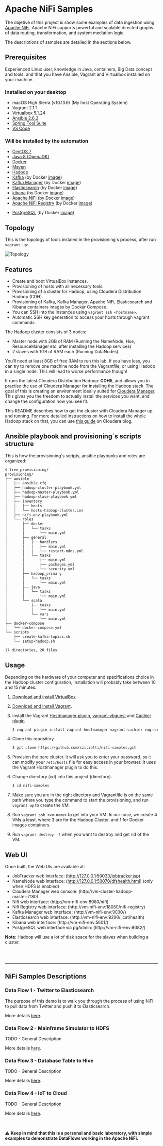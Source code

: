 # Apache NiFi Samples
The objetive of this project is show some examples of data ingestion using [Apache NiFi](https://nifi.apache.org/). Apache NiFi supports powerful and scalable directed graphs of data routing, transformation, and system mediation logic.

The descriptions of samples are detailed in the sections below.

## Prerequisites
Experienced Linux user, knowledge in Java, containers, Big Data concept and tools, and that you have Ansible, Vagrant and Virtualbox installed on your machine.

### Installed on your desktop
* macOS High Sierra (v10.13.6) (My host Operating System)
* Vagrant 2.1.1
* Virtualbox 5.1.24
* [Ansible 2.6.2](https://www.ansible.com/)
* [Spring Tool Suite](https://spring.io/tools/sts)
* [VS Code](https://code.visualstudio.com/)

### Will be installed by the automation
* [CentOS 7](https://www.centos.org/)
* [Java 8 (OpenJDK)](http://openjdk.java.net/projects/jdk8/)
* [Docker](https://www.docker.com/)
* [Maven](https://maven.apache.org/)
* [Hadoop](http://hadoop.apache.org/)
* [Kafka](http://kafka.apache.org/) (by Docker [image](https://hub.docker.com/r/wurstmeister/kafka/))
* [Kafka Manager](https://github.com/yahoo/kafka-manager) (by Docker [image](https://hub.docker.com/r/sheepkiller/kafka-manager/)) 
* [Elasticsearch](https://www.elastic.co/) (by Docker [image](https://www.elastic.co/guide/en/elasticsearch/reference/current/docker.html))
* [kibana](https://www.elastic.co/products/kibana) (by Docker [image](https://www.elastic.co/guide/en/kibana/current/docker.html))
* [Apache NiFi](https://nifi.apache.org/) (by Docker [image](https://hub.docker.com/r/apache/nifi/))
* [Apache NiFi Registry](https://nifi.apache.org/registry.html) (by Docker [image](https://hub.docker.com/r/apache/nifi-registry/))
<!-- * [Apache MiNiFi](https://nifi.apache.org/minifi/) (by Docker [image](https://hub.docker.com/r/apache/nifi-minifi/)) -->
* [PostgreSQL](https://www.postgresql.org/) (by Docker [image](https://hub.docker.com/r/_/postgres/))


## Topology
This is the topology of tools instaled in the provisioning´s process, after run ```vagrant up```:

![Topology](images/topology.jpg)


## Features
* Create and boot VirtualBox instances.
* Provisioning of hosts with all necessary tools.
* Provisioning of a cluster for Hadoop, using Cloudera Distribution Hadoop (CDH).
* Provisioning of Kafka, Kafka Manager, Apache NiFi, Elasticsearch and Kibana containers images by Docker Compose.
* You can SSH into the instances using ```vagrant ssh <hostname>```.
* Automatic SSH key generation to access your hosts through vagrant commands.


The Hadoop cluster consists of 3 nodes:

* Master node with 2GB of RAM (Running the NameNode, Hue, ResourceManager etc. after installing the Hadoop services)
* 2 slaves with 1GB of RAM each (Running DataNodes)

You'll need at least 8GB of free RAM to run this lab. If you have less, you can try to remove one machine node from the Vagrantfile, or using Hadoop in a single node. This will lead to worse performance though!

It runs the latest Cloudera Distribution Hadoop: **CDH5**, and allows you to practise the use of Cloudera Manager for installing the Hadoop stack. The goal of this is creating an environment ideally suited for [Cloudera Manager](http://www.cloudera.com/content/cloudera/en/products-and-services/cloudera-enterprise/cloudera-manager.html). This gives you the freedom to actually install the services you want, and change the configuration how you see fit.

This README describes how to get the cluster with Cloudera Manager up and running. For more detailed instructions on how to install the whole Hadoop stack on that, you can use [this guide](https://blog.cloudera.com/blog/2014/06/how-to-install-a-virtual-apache-hadoop-cluster-with-vagrant-and-cloudera-manager/) on Cloudera blog.

## Ansible playbook and provisioning´s scripts structure
This is how the provisioning´s scripts, ansible playbooks and roles are organized:

```bash
$ tree provisioning/
provisioning/
├── ansible
│   ├── ansible.cfg
│   ├── hadoop-cluster-playbook.yml
│   ├── hadoop-master-playbook.yml
│   ├── hadoop-slave-playbook.yml
│   ├── inventory
│   │   ├── hosts
│   │   └── hosts-hadoop-cluster.inv
│   ├── nifi-env-playbook.yml
│   └── roles
│       ├── docker
│       │   └── tasks
│       │       └── main.yml
│       ├── general
│       │   ├── handlers
│       │   │   ├── main.yml
│       │   │   └── restart-mdns.yml
│       │   └── tasks
│       │       ├── main.yml
│       │       ├── packages.yml
│       │       └── security.yml
│       ├── hadoop_primary
│       │   └── tasks
│       │       └── main.yml
│       ├── java
│       │   └── tasks
│       │       └── main.yml
│       └── scala
│           ├── tasks
│           │   └── main.yml
│           └── vars
│               └── main.yml
├── docker-compose
│   └── docker-compose.yml
└── scripts
    ├── create-kafka-topics.sh
    └── setup-hadoop.sh

17 directories, 20 files

```

## Usage
Depending on the hardware of your computer and specifications choice in the Hadoop cluster configuration, installation will probably take between 10 and 15 minutes.

1. [Download and install VirtualBox](https://www.virtualbox.org/wiki/Downloads)
2. [Download and install Vagrant](http://www.vagrantup.com/).
3. Install the Vagrant [Hostmanager plugin](https://github.com/smdahlen/vagrant-hostmanager), [vagrant-vbguest](https://github.com/dotless-de/vagrant-vbguest) and [Cachier plugin](https://github.com/fgrehm/vagrant-cachier)
    ```bash
    $ vagrant plugin install vagrant-hostmanager vagrant-cachier vagrant-vbguest
    ```

4. Clone this repository.
    ```bash
    $ git clone https://github.com/sziliotti/nifi-samples.git
    ```

5. Provision the bare cluster. It will ask you to enter your password, so it can modify your `/etc/hosts` file for easy access in your browser. It uses the Vagrant Hostmanager plugin to do this.

6. Change directory (cd) into this project (directory).
    ```bash
    $ cd nifi-samples
    ```
7. Make sure you are in the right directory and Vagrantfile is on the same path where you type the command to start the provisioning, and run ```vagrant up``` to create the VM.
8. Run ```vagrant ssh <vm-name>``` to get into your VM. In our case, we create 4 VMs a least, where 3 are for the Hadoop Cluster, and 1 for Docker images containers.
9. Run ```vagrant destroy -f``` when you want to destroy and get rid of the VM.


## Web UI
Once built, the Web UIs are available at:
* JobTracker web interface: (http://127.0.0.1:50030/jobtracker.jsp)
* NameNode web interface: (http://127.0.0.1:50070/dfshealth.html) (only when HDFS is enabled)
* Cloudera Manager web console: (http://vm-cluster-hadoop-master:7180)
* Nifi web interface: (http://vm-nifi-env:8080/nifi)
* Nifi Registry web interface: (http://vm-nifi-env:18080/nifi-registry)
* Kafka Manager web interface: (http://vm-nifi-env:9000/)
* Elasticsearch web interface: (http://vm-nifi-env:9200/_cat/health)
* Kibana web interface: (http://vm-nifi-env:5601/)
* PostgreSQL web interface via pgAdmin: (http://vm-nifi-env:8082/)

**Note:** Hadoop will use a lot of disk space for the slaves when building a cluster.

<br><br>
****************************************************************************************************
## NiFi Samples Descriptions

### Data Flow 1 - Twitter to Elasticsearch
The purpose of this demo is to walk you through the process of using NiFi to pull data from Twitter and push it to Elasticsearch.

More details [here](SAMPLES/Twitter_Elasticsearch/).

### Data Flow 2 - Mainframe Simulator to HDFS
TODO - General Description

More details [here](SAMPLES/Mainframe_HDFS/).

### Data Flow 3 - Database Table to Hive
TODO - General Description

More details [here](xxxx).

### Data Flow 4 - IoT to Cloud
TODO - General Description

More details [here](xxxx).


<br><br>
:warning: **Keep in mind that this is a personal and basic laboratory, with simple examples to demonstrate DataFlows working in the Apache NiFi.**
